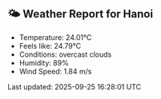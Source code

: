 <!-- WEATHER-START -->
## 🌤 Weather Report for Hanoi

- Temperature: 24.01°C
- Feels like: 24.79°C
- Conditions: overcast clouds
- Humidity: 89%
- Wind Speed: 1.84 m/s

Last updated: 2025-09-25 16:28:01 UTC
<!-- WEATHER-END -->
